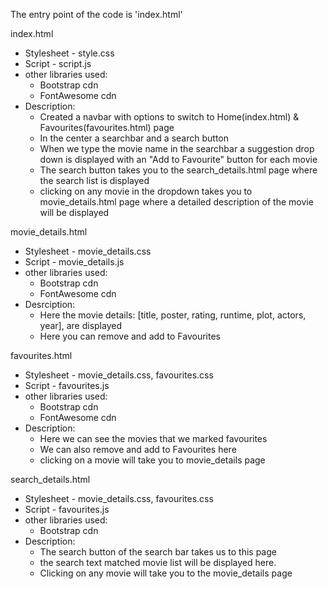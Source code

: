 The entry point of the code is 'index.html'

index.html
* Stylesheet - style.css
* Script - script.js
* other libraries used:
    - Bootstrap cdn
    - FontAwesome cdn
* Description:
    - Created a navbar with options to switch to Home(index.html) & Favourites(favourites.html) page
    - In the center a searchbar and a search button
    - When we type the movie name in the searchbar a suggestion drop down is displayed with an "Add to Favourite" button for each movie
    - The search button takes you to the search_details.html page where the search list is displayed
    - clicking on any movie in the dropdown takes you to movie_details.html page where a detailed description of the movie will be displayed

movie_details.html
* Stylesheet - movie_details.css
* Script - movie_details.js
* other libraries used:
    - Bootstrap cdn
    - FontAwesome cdn 
* Desrciption:
    - Here the movie details: [title, poster, rating, runtime, plot, actors, year], are displayed
    - Here you can remove and add to Favourites

favourites.html
* Stylesheet - movie_details.css, favourites.css
* Script - favourites.js
* other libraries used:
    - Bootstrap cdn
    - FontAwesome cdn
* Description:
    - Here we can see the movies that we marked favourites
    - We can also remove and add to Favourites here
    - clicking on a movie will take you to movie_details page

search_details.html   
* Stylesheet - movie_details.css, favourites.css
* Script - favourites.js   
* other libraries used:
    - Bootstrap cdn
* Description:
    - The search button of the search bar takes us to this page
    - the search text matched movie list will be displayed here.
    - Clicking on any movie will take you to the movie_details page      


